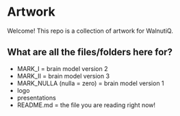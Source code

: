 # Artwork

Welcome! This repo is a collection of artwork for WalnutiQ.

## What are all the files/folders here for?
  - MARK_I = brain model version 2
  - MARK_II = brain model version 3
  - MARK_NULLA (nulla = zero) = brain model version 1
  - logo
  - presentations
  - README.md = the file you are reading right now!